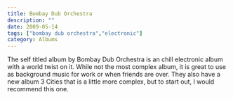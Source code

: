 ```yaml
---
title: Bombay Dub Orchestra
description: ""
date: 2009-05-14
tags: ["bombay dub orchestra","electronic"]
category: Albums
---
```


 The self titled album by Bombay Dub Orchestra is an chill electronic album with a world twist on it. While not the most complex album, it is great to use as background music for work or when friends are over. They also have a new album 3 Cities that is a little more complex, but to start out, I would recommend this one.
